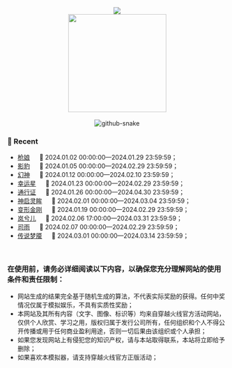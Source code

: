 <div align="center">
	<div>
		<a href="https://blog.sunguoqi.com/">
			<img src="https://readme-typing-svg.demolab.com?font=Fira+Code&pause=1000&width=435&lines=console.log(%22Hello%2C%20World%22);&center=true&size=27" />
		</a>
	</div>
	<picture>
		<source media="(prefers-color-scheme: dark)"
			srcset="https://hdjxtc.github.io/static/coding.gif" />
		<source media="(prefers-color-scheme: light)"
			srcset="https://hdjxtc.github.io/static/developer.svg" height="225px" />
		<img src="https://hdjxtc.github.io/static/coding.gif" />
	</picture>
	<div>&nbsp;</div>
	<picture>
		<source media="(prefers-color-scheme: dark)"
			srcset="https://hdjxtc.github.io/static/github-contribution-grid-snake-dark.svg" />
		<source media="(prefers-color-scheme: light)"
			srcset="https://hdjxtc.github.io/static/github-contribution-grid-snake.svg" />
		<img alt="github-snake"
			src="https://hdjxtc.github.io/static/github-contribution-grid-snake-dark.svg" />
	</picture>
</div>


### 📃 Recent
- [枪娘](https://hdjxtc.github.io/lottery/qiang_niang/) &emsp; 				📌 2024.01.02 00:00:00—2024.01.29 23:59:59；
- [影豹](https://hdjxtc.github.io/lottery/ying_bao/) &emsp; 					📌 2024.01.05 00:00:00—2024.02.29 23:59:59；
- [幻神](https://hdjxtc.github.io/lottery/huang_shen/) &emsp; 				📌 2024.01.12 00:00:00—2024.02.10 23:59:59；
- [幸运星](https://hdjxtc.github.io/lottery/xing_yun_xing/) &emsp; 			📌 2024.01.23 00:00:00—2024.02.29 23:59:59；
- [通行证](https://hdjxtc.github.io/lottery/tong_xing_zheng/) &emsp; 		📌 2024.01.26 00:00:00—2024.04.30 23:59:59；
- [神启灵眸](https://hdjxtc.github.io/lottery/ling_mou/) &emsp;   			📌 2024.02.01 00:00:00—2024.03.04 23:59:59；
- [变形金刚](https://hdjxtc.github.io/lottery/jin_gang/) &emsp;   			📌 2024.01.19 00:00:00—2024.02.29 23:59:59；
- [岚兮儿](https://hdjxtc.github.io/lottery/lan_xi_er/) &emsp;   			📌 2024.02.06 17:00:00—2024.03.31 23:59:59；
- [司雨](https://hdjxtc.github.io/lottery/xiang_long/) &emsp;   				📌 2024.02.07 00:00:00—2024.02.29 23:59:59；
- [传说梦魇](https://hdjxtc.github.io/lottery/meng_yan/) &emsp;   			📌 2024.03.01 00:00:00—2024.03.14 23:59:59；

&nbsp;&nbsp;&nbsp;
### 在使用前，请务必详细阅读以下内容，以确保您充分理解网站的使用条件和责任限制：

* 网站生成的结果完全基于随机生成的算法，不代表实际奖励的获得。任何中奖情况仅属于模拟娱乐，不具有实质性奖励；
* 本网站及其所有内容（文字、图像、标识等）均来自穿越火线官方活动网站，仅供个人欣赏、学习之用，版权归属于发行公司所有，任何组织和个人不得公开传播或用于任何商业盈利用途，否则一切后果由该组织或个人承担；
* 如果您发现网站上有侵犯您的知识产权，请与本站取得联系，本站将立即给予删除；
* 如果喜欢本模拟器，请支持穿越火线官方正版活动；
